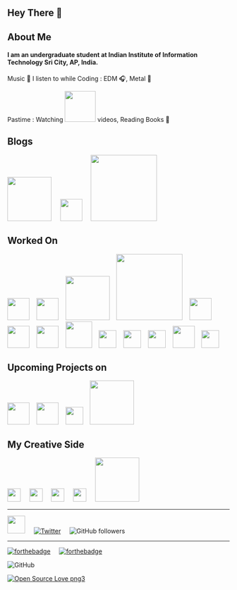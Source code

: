 ## Hey There 👋

## About Me

#### I am an undergraduate student at Indian Institute of Information Technology Sri City, AP, India.

Music 🎵 I listen to while Coding : EDM 🎧, Metal 🎸

Pastime : Watching <img src="https://cdn.worldvectorlogo.com/logos/new-youtube-logo.svg" width=70> videos, Reading Books 📖

## Blogs

<a href="https://medium.com/@lambatketan" target="_blank"><img src = "https://cdn.worldvectorlogo.com/logos/medium-logo-wordmark-black.svg" width=100></a>
&nbsp;&nbsp;&nbsp;
<a href="https://dev.to/ketanlambat" target="_blank"><img src = "https://cdn.worldvectorlogo.com/logos/devto.svg" width=50></a>
&nbsp;&nbsp;&nbsp;
<a href="https://www.geeksforgeeks.org/ternary-representation-of-cantor-set/" target="_blank"><img src = "https://media.geeksforgeeks.org/wp-content/uploads/geeksforgeeks-6.png" width=150></a>

## Worked On

<img src="https://cdn.worldvectorlogo.com/logos/c.svg" width = 50>&nbsp;&nbsp;&nbsp;
<img src="https://cdn.worldvectorlogo.com/logos/python-5.svg" width = 50>&nbsp;&nbsp;&nbsp;
<img src="https://cdn.worldvectorlogo.com/logos/django-community.svg" width = 100>&nbsp;&nbsp;&nbsp;
<img src="https://upload.wikimedia.org/wikipedia/en/thumb/c/c7/Dialogflow_logo.svg/1041px-Dialogflow_logo.svg.png" width = 150>&nbsp;&nbsp;&nbsp;
<img src="https://cdn.worldvectorlogo.com/logos/git-icon.svg" width = 50>&nbsp;&nbsp;&nbsp;
<img src="https://cdn.worldvectorlogo.com/logos/github-1.svg" width = 50>&nbsp;&nbsp;&nbsp;
<img src="https://cdn.worldvectorlogo.com/logos/linux-tux.svg" width = 50>&nbsp;&nbsp;&nbsp;
<img src="https://cdn.worldvectorlogo.com/logos/mysql.svg" width = 60>&nbsp;&nbsp;&nbsp;
<img src="https://cdn.worldvectorlogo.com/logos/android.svg" width = 40>&nbsp;&nbsp;&nbsp;
<img src="https://cdn.worldvectorlogo.com/logos/html-5.svg" width = 40>&nbsp;&nbsp;&nbsp;
<img src="https://cdn.worldvectorlogo.com/logos/css-3.svg" width = 40>&nbsp;&nbsp;&nbsp;
<img src="https://cdn.worldvectorlogo.com/logos/flask.svg" width = 50>&nbsp;&nbsp;&nbsp;
<img src="https://cdn.worldvectorlogo.com/logos/heroku.svg" width = 40>

## Upcoming Projects on

<img src="https://cdn.worldvectorlogo.com/logos/javascript.svg" width = 50>&nbsp;&nbsp;&nbsp;
<img src="https://cdn.worldvectorlogo.com/logos/google-cloud-1.svg" width = 50>&nbsp;&nbsp;&nbsp;
<img src="https://cdn.worldvectorlogo.com/logos/firebase-2.svg" width = 40>&nbsp;&nbsp;&nbsp;
<img src="https://cdn.worldvectorlogo.com/logos/node-js-logo.svg" width = 100>

## My Creative Side

<a href="https://www.instagram.com/the_alpha.eye__/" target="_blank"><img src = "https://cdn.worldvectorlogo.com/logos/instagram-2016.svg" width = 30></a>
&nbsp;&nbsp;&nbsp;
<img src="https://cdn.worldvectorlogo.com/logos/lightroom-cc.svg" width = 30>
&nbsp;&nbsp;&nbsp;
<img src="https://cdn.worldvectorlogo.com/logos/photoshop-cc.svg" width = 30>
&nbsp;&nbsp;&nbsp;
<img src="https://cdn.worldvectorlogo.com/logos/premiere-cc.svg" width = 30>
&nbsp;&nbsp;&nbsp;
<a href="https://www.shutterstock.com/g/Ketan+Lambat" target="_blank"><img src = "https://cdn.worldvectorlogo.com/logos/shutterstock.svg" width = 100></a>

---

<a href="https://www.linkedin.com/in/ketan-lambat/" target="_blank"><img src = "https://cdn.worldvectorlogo.com/logos/linkedin-icon-2.svg" width = 40></a>
&nbsp;&nbsp;&nbsp;
[![Twitter](https://img.shields.io/twitter/follow/KetanLambat.svg?style=social&label=@KetanLambat)](https://twitter.com/KetanLambat)
&nbsp;&nbsp;&nbsp;
![GitHub followers](https://img.shields.io/github/followers/ketan-lambat?style=social)

---

[![forthebadge](https://forthebadge.com/images/badges/built-with-love.svg)](https://forthebadge.com)
&nbsp;&nbsp;&nbsp;
[![forthebadge](https://forthebadge.com/images/badges/uses-badges.svg)](https://forthebadge.com)

![GitHub](https://img.shields.io/github/license/ketan-lambat/ketan-lambat?style=plastic)

[![Open Source Love png3](https://badges.frapsoft.com/os/v3/open-source.png?v=103)](https://github.com/mixxxdj/mixxx/pull/2595)

<!-- [![HitCount](http://hits.dwyl.com/ketan-lambat/ketan-lambat.svg)](http://hits.dwyl.com/ketan-lambat/ketan-lambat) -->

<!--
**ketan-lambat/ketan-lambat** is a ✨ _special_ ✨ repository because its `README.md` (this file) appears on your GitHub profile.

Here are some ideas to get you started:

- 🔭 I’m currently working on ...
- 🌱 I’m currently learning ...
- 👯 I’m looking to collaborate on ...
- 🤔 I’m looking for help with ...
- 💬 Ask me about ...
- 📫 How to reach me: ...
- 😄 Pronouns: ...
- ⚡ Fun fact: ...
-->
